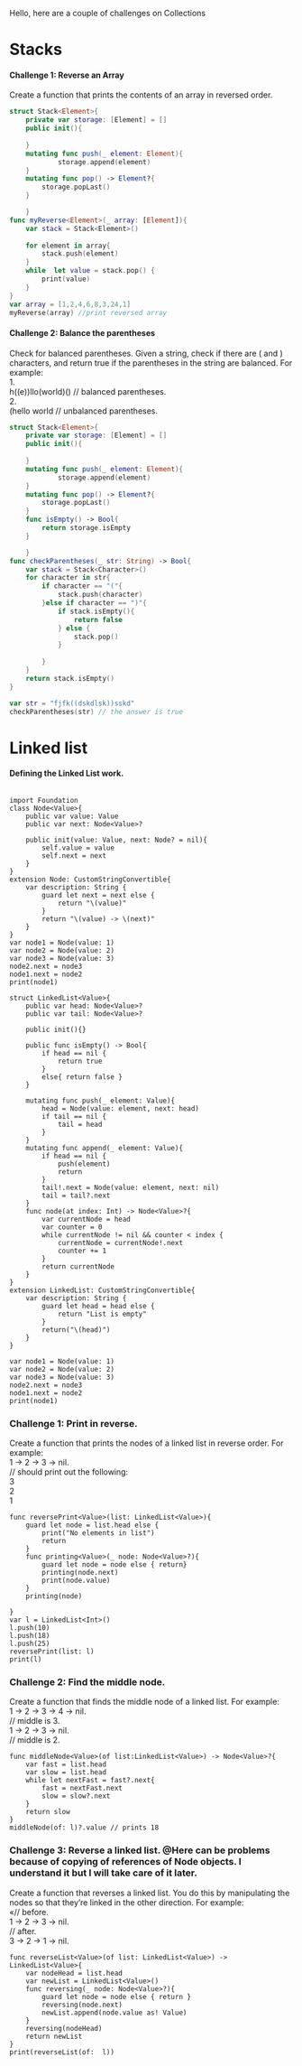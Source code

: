 Hello,    here are a couple of challenges on Collections
# Stacks
#### Challenge 1: Reverse an Array
Create a function that prints the contents of an array in reversed order.   

``` swift
struct Stack<Element>{
    private var storage: [Element] = []
    public init(){
        
    }
    mutating func push(_ element: Element){
            storage.append(element)
    }
    mutating func pop() -> Element?{
        storage.popLast()
    }

    }
func myReverse<Element>(_ array: [Element]){
    var stack = Stack<Element>()
    
    for element in array{
        stack.push(element)
    }
    while  let value = stack.pop() {
        print(value)
    }
}
var array = [1,2,4,6,8,3,24,1]
myReverse(array) //print reversed array
```

#### Challenge 2: Balance the parentheses
Check for balanced parentheses. Given a string, check if there are ( and ) characters, and return true if the parentheses in the string are balanced. For example:   
1.   
h((e))llo(world)() // balanced parentheses.  
2.  
(hello world // unbalanced parentheses.
```swift
struct Stack<Element>{
    private var storage: [Element] = []
    public init(){
        
    }
    mutating func push(_ element: Element){
            storage.append(element)
    }
    mutating func pop() -> Element?{
        storage.popLast()
    }
    func isEmpty() -> Bool{
        return storage.isEmpty
    }

    }
func checkParentheses(_ str: String) -> Bool{
    var stack = Stack<Character>()
    for character in str{
        if character == "("{
            stack.push(character)
        }else if character == ")"{
            if stack.isEmpty(){
                return false
            } else {
                stack.pop()
            }
            
        }
    }
    return stack.isEmpty()
}

var str = "fjfk((dskdlsk))sskd"
checkParentheses(str) // the answer is true
```

# Linked list 
#### Defining the Linked List work.  
```

import Foundation
class Node<Value>{
    public var value: Value
    public var next: Node<Value>?
    
    public init(value: Value, next: Node? = nil){
        self.value = value
        self.next = next
    }
}
extension Node: CustomStringConvertible{
    var description: String {
        guard let next = next else {
            return "\(value)"
        }
        return "\(value) -> \(next)"
    }
}
var node1 = Node(value: 1)
var node2 = Node(value: 2)
var node3 = Node(value: 3)
node2.next = node3
node1.next = node2
print(node1)

struct LinkedList<Value>{
    public var head: Node<Value>?
    public var tail: Node<Value>?
    
    public init(){}
    
    public func isEmpty() -> Bool{
        if head == nil {
            return true
        }
        else{ return false }
    }

    mutating func push(_ element: Value){
        head = Node(value: element, next: head)
        if tail == nil {
            tail = head
        }
    }
    mutating func append(_ element: Value){
        if head == nil {
            push(element)
            return
        }
        tail!.next = Node(value: element, next: nil)
        tail = tail?.next
    }
    func node(at index: Int) -> Node<Value>?{
        var currentNode = head
        var counter = 0
        while currentNode != nil && counter < index {
            currentNode = currentNode!.next
            counter += 1
        }
        return currentNode
    }
}
extension LinkedList: CustomStringConvertible{
    var description: String {
        guard let head = head else {
            return "List is empty"
        }
        return("\(head)")
    }
}

var node1 = Node(value: 1)
var node2 = Node(value: 2)
var node3 = Node(value: 3)
node2.next = node3
node1.next = node2
print(node1)
```
### Challenge 1: Print in reverse.  
Create a function that prints the nodes of a linked list in reverse order. For example:   
1 -> 2 -> 3 -> nil.  
// should print out the following:   
3   
2  
1  
```
func reversePrint<Value>(list: LinkedList<Value>){
    guard let node = list.head else {
        print("No elements in list")
        return
    }
    func printing<Value>(_ node: Node<Value>?){
        guard let node = node else { return}
        printing(node.next)
        print(node.value)
    }
    printing(node)
    
}
var l = LinkedList<Int>()
l.push(10)
l.push(18)
l.push(25)
reversePrint(list: l)
print(l)

```
### Challenge 2: Find the middle node.  
Create a function that finds the middle node of a linked list. For example:   
1 -> 2 -> 3 -> 4 -> nil.  
// middle is 3.  
1 -> 2 -> 3 -> nil.  
// middle is 2.  
```
func middleNode<Value>(of list:LinkedList<Value>) -> Node<Value>?{
    var fast = list.head
    var slow = list.head
    while let nextFast = fast?.next{
        fast = nextFast.next
        slow = slow?.next
    }
    return slow
}
middleNode(of: l)?.value // prints 18
```
### Challenge 3: Reverse a linked list.   @Here can be problems because of copying of references of Node objects. I understand it but I will take care of it later.
Create a function that reverses a linked list. You do this by manipulating the nodes so
that they’re linked in the other direction. For example:   
«// before.   
1 -> 2 -> 3 -> nil.  
// after.  
3 -> 2 -> 1 -> nil.  
```
func reverseList<Value>(of list: LinkedList<Value>) -> LinkedList<Value>{
    var nodeHead = list.head
    var newList = LinkedList<Value>()
    func reversing(_ node: Node<Value>?){
        guard let node = node else { return }
        reversing(node.next)
        newList.append(node.value as! Value)
    }
    reversing(nodeHead)
    return newList
}
print(reverseList(of:  l))
```
